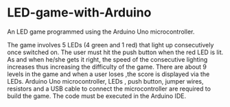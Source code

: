 # LED-game-with-Arduino

An LED game programmed using the Arduino Uno microcontroller.

The game involves 5 LEDs (4 green and 1 red) that light up consecutively once switched on. The user must hit the push button when the red LED is lit. As and when he/she gets it right, the speed of the consecutive lighting increases thus increasing the difficulty of the game. There are about 9 levels in the game and when a user loses ,the score is displayed via the LEDs.
Arduino Uno microcontroller, LEDs , push button, jumper wires, resistors and a USB cable to connect the microcontroller are required to build the game. The code must be executed in the Arduino IDE.
